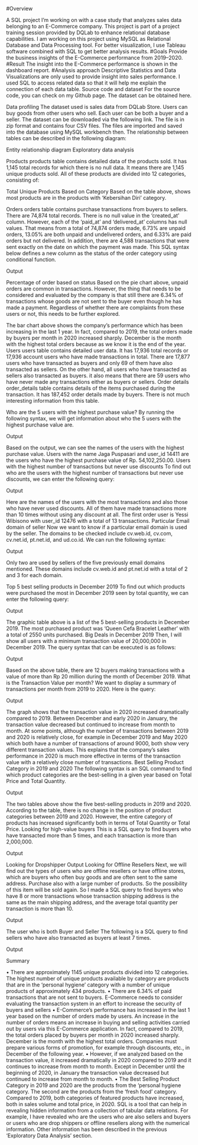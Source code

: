 #Overview

A SQL project I’m working on with a case study that analyzes sales data belonging to an E-Commerce company. This project is part of a project training session provided by DQLab to enhance relational database capabilities. I am working on this project using MySQL as Relational Database and Data Processing tool. For better visualization, I use Tableau software combined with SQL to get better analysis results.
#Goals
Provide the business insights of the E-Commerce performance from 2019–2020.
#Result
The insight into the E-Commerce performance is shown in the dashboard report.
#Analysis approach
Descriptive Statistics and Data Visualizations are only used to provide insight into sales performance. I used SQL to access related data so that it will help me explain the connection of each data table.
Source code and dataset
For the source code, you can check on my Github page. The dataset can be obtained here.


Data profiling
The dataset used is sales data from DQLab Store. Users can buy goods from other users who sell. Each user can be both a buyer and a seller. The dataset can be downloaded via the following link. The file is in zip format and contains four CSV files. The files are imported and saved into the database using MySQL workbench then.
The relationship between tables can be described in the following diagram:

 
Entity relationship diagram
Exploratory data analysis

Products
products table contains detailed data of the products sold. It has 1,145 total records for which there is no null data. It means there are 1,145 unique products sold. All of these products are divided into 12 categories, consisting of:
 
Total Unique Products Based on Category
Based on the table above, shows most products are in the products with ‘Kebersihan Diri’ category.

Orders
orders table contains purchase transactions from buyers to sellers. There are 74,874 total records. There is no null value in the ‘created_at’ column. However, each of the ‘paid_at’ and ‘delivered_at’ columns has null values. That means from a total of 74,874 orders made, 6.73% are unpaid orders, 13.05% are both unpaid and undelivered orders, and 6.33% are paid orders but not delivered. In addition, there are 4,588 transactions that were sent exactly on the date on which the payment was made.
This SQL syntax below defines a new column as the status of the order category using conditional function.
 

 
Output
 
Percentage of order based on status
Based on the pie chart above, unpaid orders are common in transactions. However, the thing that needs to be considered and evaluated by the company is that still there are 6.34% of transactions whose goods are not sent to the buyer even though he has made a payment. Regardless of whether there are complaints from these users or not, this needs to be further explored.
 
The bar chart above shows the company’s performance which has been increasing in the last 1 year. In fact, compared to 2019, the total orders made by buyers per month in 2020 increased sharply. December is the month with the highest total orders because as we know it is the end of the year.
Users
users table contains detailed user data. It has 17,936 total records or 17,936 account users who have made transactions in total. There are 17,877 users who have transacted as buyers and only 69 of them have also transacted as sellers. On the other hand, all users who have transacted as sellers also transacted as buyers. it also means that there are 59 users who have never made any transactions either as buyers or sellers.
Order details
order_details table contains details of the items purchased during the transaction. It has 187,452 order details made by buyers. There is not much interesting information from this table.







Who are the 5 users with the highest purchase value?
By running the following syntax, we will get information about who the 5 users with the highest purchase value are.
 

Output
 
Based on the output, we can see the names of the users with the highest purchase value. Users with the name Jaga Puspasari and user_id 14411 are the users who have the highest purchase value of Rp. 54,102,250.00.
Users with the highest number of transactions but never use discounts
To find out who are the users with the highest number of transactions but never use discounts, we can enter the following query:
 

Output

 
Here are the names of the users with the most transactions and also those who have never used discounts. All of them have made transactions more than 10 times without using any discount at all. The first order user is Yessi Wibisono with user_id 12476 with a total of 13 transactions.
Particular Email domain of seller
Now we want to know if a particular email domain is used by the seller. The domains to be checked include cv.web.id, cv.com, cv.net.id, pt.net.id, and ud.co.id. We can run the following syntax:
 

Output

  
Only two are used by sellers of the five previously email domains mentioned. These domains include cv.web.id and pt.net.id with a total of 2 and 3 for each domain.

Top 5 best selling products in December 2019
To find out which products were purchased the most in December 2019 seen by total quantity, we can enter the following query:
 
Output
 
The graphic table above is a list of the 5 best-selling products in December 2019. The most purchased product was ‘Queen Cefa Bracelet Leather’ with a total of 2550 units purchased.
Big Deals in December 2019
Then, I will show all users with a minimum transaction value of 20,000,000 in December 2019. The query syntax that can be executed is as follows:
 

Output
 

Based on the above table, there are 12 buyers making transactions with a value of more than Rp 20 million during the month of December 2019.
What is the Transaction Value per month?
We want to display a summary of transactions per month from 2019 to 2020. Here is the query:
 

Output
 
The graph shows that the transaction value in 2020 increased dramatically compared to 2019. Between December and early 2020 in January, the transaction value decreased but continued to increase from month to month. At some points, although the number of transactions between 2019 and 2020 is relatively close, for example in December 2019 and May 2020 which both have a number of transactions of around 9000, both show very different transaction values. This explains that the company’s sales performance in 2020 is much more effective in terms of the transaction value with a relatively close number of transactions.
Best Selling Product Category in 2019 and 2020
The following syntax is an SQL command to find which product categories are the best-selling in a given year based on Total Price and Total Quantity.
 
 
Output
 
 
The two tables above show the five best-selling products in 2019 and 2020. According to the table, there is no change in the position of product categories between 2019 and 2020. However, the entire category of products has increased significantly both in terms of Total Quantity or Total Price.
Looking for high-value buyers
This is a SQL query to find buyers who have transacted more than 5 times, and each transaction is more than 2,000,000.
 
Output
 

Looking for Dropshipper
Output 
Looking for Offline Resellers
Next, we will find out the types of users who are offline resellers or have offline stores, which are buyers who often buy goods and are often sent to the same address. Purchase also with a large number of products. So the possibility of this item will be sold again.
So I made a SQL query to find buyers who have 8 or more transactions whose transaction shipping address is the same as the main shipping address, and the average total quantity per transaction is more than 10.
 

Output
 

The user who is both Buyer and Seller
The following is a SQL query to find sellers who have also transacted as buyers at least 7 times.
 

Output







Summary

 
•	There are approximately 1145 unique products divided into 12 categories. The highest number of unique products available by category are products that are in the ‘personal hygiene’ category with a number of unique products of approximately 434 products.
•	There are 6.34% of paid transactions that are not sent to buyers. E-Commerce needs to consider evaluating the transaction system in an effort to increase the security of buyers and sellers
•	E-Commerce’s performance has increased in the last 1 year based on the number of orders made by users. An increase in the number of orders means an increase in buying and selling activities carried out by users via this E-Commerce application. In fact, compared to 2019, the total orders placed by buyers per month in 2020 increased sharply. December is the month with the highest total orders. Companies must prepare various forms of promotion, for example through discounts, etc., in December of the following year.
•	However, if we analyzed based on the transaction value, it increased dramatically in 2020 compared to 2019 and it continues to increase from month to month. Except in December until the beginning of 2020, in January the transaction value decreased but continued to increase from month to month.
•	The Best Selling Product Category in 2019 and 2020 are the products from the ‘personal hygiene category. The second are the products from the ‘fresh food’ category. Compared to 2019, both categories of featured products have increased, both in sales volume and total price, in 2020.
SQL is a tool that can help in revealing hidden information from a collection of tabular data relations. For example, I have revealed who are the users who are also sellers and buyers or users who are drop shippers or offline resellers along with the numerical information. Other information has been described in the previous ‘Exploratory Data Analysis’ section.
